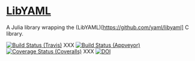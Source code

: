 # [LibYAML](https://github.com/eschnett/LibYAML)

A Julia library wrapping the
(LibYAML)[https://github.com/yaml/libyaml] C library.

[![Build Status (Travis)](https://travis-ci.org/eschnett/LibYAML.jl.svg?branch=master)](https://travis-ci.org/eschnett/LibYAML.jl)
XXX [![Build Status (Appveyor)](https://ci.appveyor.com/api/projects/status/4voe93gewdi9i0pq/branch/master?svg=true)](https://ci.appveyor.com/project/eschnett/asdf-jl/branch/master)
[![Coverage Status (Coveralls)](https://coveralls.io/repos/github/eschnett/LibYAML.jl/badge.svg?branch=master)](https://coveralls.io/github/eschnett/LibYAML.jl?branch=master)
XXX [![DOI](https://zenodo.org/badge/144600920.svg)](https://zenodo.org/badge/latestdoi/144600920)
